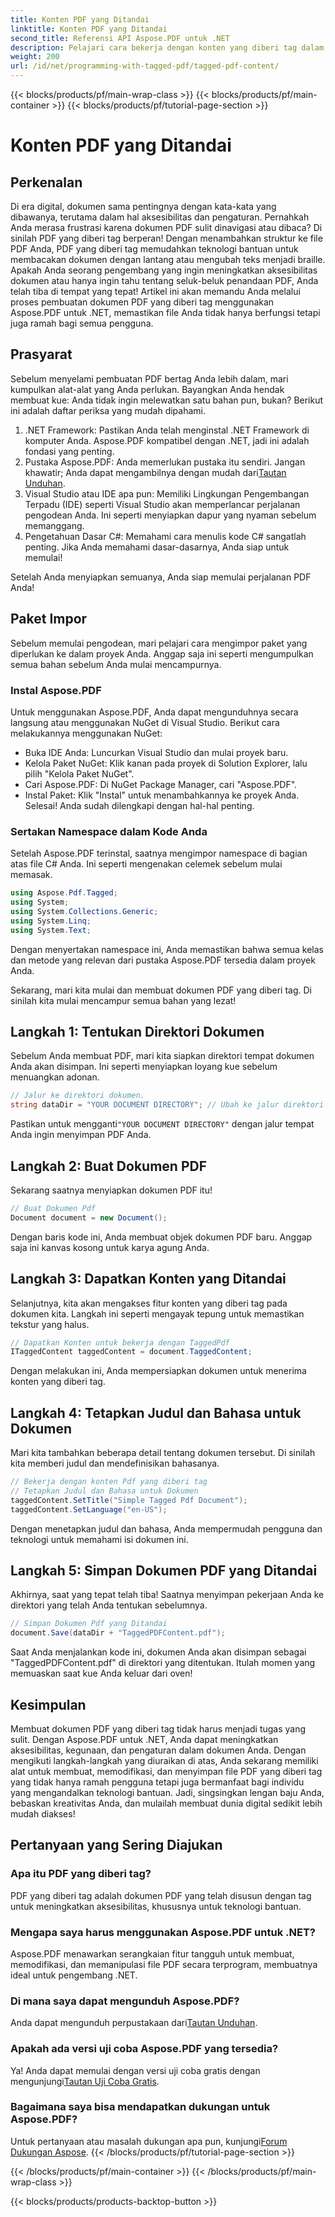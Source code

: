 ```yaml
---
title: Konten PDF yang Ditandai
linktitle: Konten PDF yang Ditandai
second_title: Referensi API Aspose.PDF untuk .NET
description: Pelajari cara bekerja dengan konten yang diberi tag dalam dokumen PDF dengan Aspose.PDF untuk .NET. Panduan langkah demi langkah untuk menggunakan tag.
weight: 200
url: /id/net/programming-with-tagged-pdf/tagged-pdf-content/
---
```


{{< blocks/products/pf/main-wrap-class >}}
{{< blocks/products/pf/main-container >}}
{{< blocks/products/pf/tutorial-page-section >}}

# Konten PDF yang Ditandai

## Perkenalan

Di era digital, dokumen sama pentingnya dengan kata-kata yang dibawanya, terutama dalam hal aksesibilitas dan pengaturan. Pernahkah Anda merasa frustrasi karena dokumen PDF sulit dinavigasi atau dibaca? Di sinilah PDF yang diberi tag berperan! Dengan menambahkan struktur ke file PDF Anda, PDF yang diberi tag memudahkan teknologi bantuan untuk membacakan dokumen dengan lantang atau mengubah teks menjadi braille. Apakah Anda seorang pengembang yang ingin meningkatkan aksesibilitas dokumen atau hanya ingin tahu tentang seluk-beluk penandaan PDF, Anda telah tiba di tempat yang tepat! Artikel ini akan memandu Anda melalui proses pembuatan dokumen PDF yang diberi tag menggunakan Aspose.PDF untuk .NET, memastikan file Anda tidak hanya berfungsi tetapi juga ramah bagi semua pengguna.

## Prasyarat

Sebelum menyelami pembuatan PDF bertag Anda lebih dalam, mari kumpulkan alat-alat yang Anda perlukan. Bayangkan Anda hendak membuat kue: Anda tidak ingin melewatkan satu bahan pun, bukan? Berikut ini adalah daftar periksa yang mudah dipahami.

1. .NET Framework: Pastikan Anda telah menginstal .NET Framework di komputer Anda. Aspose.PDF kompatibel dengan .NET, jadi ini adalah fondasi yang penting.
2.  Pustaka Aspose.PDF: Anda memerlukan pustaka itu sendiri. Jangan khawatir; Anda dapat mengambilnya dengan mudah dari[Tautan Unduhan](https://releases.aspose.com/pdf/net/).
3. Visual Studio atau IDE apa pun: Memiliki Lingkungan Pengembangan Terpadu (IDE) seperti Visual Studio akan memperlancar perjalanan pengodean Anda. Ini seperti menyiapkan dapur yang nyaman sebelum memanggang.
4. Pengetahuan Dasar C#: Memahami cara menulis kode C# sangatlah penting. Jika Anda memahami dasar-dasarnya, Anda siap untuk memulai!

Setelah Anda menyiapkan semuanya, Anda siap memulai perjalanan PDF Anda!

## Paket Impor

Sebelum memulai pengodean, mari pelajari cara mengimpor paket yang diperlukan ke dalam proyek Anda. Anggap saja ini seperti mengumpulkan semua bahan sebelum Anda mulai mencampurnya.

### Instal Aspose.PDF

Untuk menggunakan Aspose.PDF, Anda dapat mengunduhnya secara langsung atau menggunakan NuGet di Visual Studio. Berikut cara melakukannya menggunakan NuGet:

- Buka IDE Anda: Luncurkan Visual Studio dan mulai proyek baru.
- Kelola Paket NuGet: Klik kanan pada proyek di Solution Explorer, lalu pilih "Kelola Paket NuGet".
- Cari Aspose.PDF: Di NuGet Package Manager, cari "Aspose.PDF".
- Instal Paket: Klik "Instal" untuk menambahkannya ke proyek Anda. Selesai! Anda sudah dilengkapi dengan hal-hal penting.

### Sertakan Namespace dalam Kode Anda

Setelah Aspose.PDF terinstal, saatnya mengimpor namespace di bagian atas file C# Anda. Ini seperti mengenakan celemek sebelum mulai memasak.

```csharp
using Aspose.Pdf.Tagged;
using System;
using System.Collections.Generic;
using System.Linq;
using System.Text;
```

Dengan menyertakan namespace ini, Anda memastikan bahwa semua kelas dan metode yang relevan dari pustaka Aspose.PDF tersedia dalam proyek Anda.

Sekarang, mari kita mulai dan membuat dokumen PDF yang diberi tag. Di sinilah kita mulai mencampur semua bahan yang lezat!

## Langkah 1: Tentukan Direktori Dokumen

Sebelum Anda membuat PDF, mari kita siapkan direktori tempat dokumen Anda akan disimpan. Ini seperti menyiapkan loyang kue sebelum menuangkan adonan.

```csharp
// Jalur ke direktori dokumen.
string dataDir = "YOUR DOCUMENT DIRECTORY"; // Ubah ke jalur direktori Anda
```

 Pastikan untuk mengganti`"YOUR DOCUMENT DIRECTORY"` dengan jalur tempat Anda ingin menyimpan PDF Anda. 

## Langkah 2: Buat Dokumen PDF

Sekarang saatnya menyiapkan dokumen PDF itu! 

```csharp
// Buat Dokumen Pdf
Document document = new Document();
```

Dengan baris kode ini, Anda membuat objek dokumen PDF baru. Anggap saja ini kanvas kosong untuk karya agung Anda.

## Langkah 3: Dapatkan Konten yang Ditandai

Selanjutnya, kita akan mengakses fitur konten yang diberi tag pada dokumen kita. Langkah ini seperti mengayak tepung untuk memastikan tekstur yang halus.

```csharp
// Dapatkan Konten untuk bekerja dengan TaggedPdf
ITaggedContent taggedContent = document.TaggedContent;
```

Dengan melakukan ini, Anda mempersiapkan dokumen untuk menerima konten yang diberi tag.

## Langkah 4: Tetapkan Judul dan Bahasa untuk Dokumen

Mari kita tambahkan beberapa detail tentang dokumen tersebut. Di sinilah kita memberi judul dan mendefinisikan bahasanya. 

```csharp
// Bekerja dengan konten Pdf yang diberi tag
// Tetapkan Judul dan Bahasa untuk Dokumen
taggedContent.SetTitle("Simple Tagged Pdf Document");
taggedContent.SetLanguage("en-US");
```

Dengan menetapkan judul dan bahasa, Anda mempermudah pengguna dan teknologi untuk memahami isi dokumen ini.

## Langkah 5: Simpan Dokumen PDF yang Ditandai

Akhirnya, saat yang tepat telah tiba! Saatnya menyimpan pekerjaan Anda ke direktori yang telah Anda tentukan sebelumnya.

```csharp
// Simpan Dokumen Pdf yang Ditandai
document.Save(dataDir + "TaggedPDFContent.pdf");
```

Saat Anda menjalankan kode ini, dokumen Anda akan disimpan sebagai "TaggedPDFContent.pdf" di direktori yang ditentukan. Itulah momen yang memuaskan saat kue Anda keluar dari oven!

## Kesimpulan

Membuat dokumen PDF yang diberi tag tidak harus menjadi tugas yang sulit. Dengan Aspose.PDF untuk .NET, Anda dapat meningkatkan aksesibilitas, kegunaan, dan pengaturan dalam dokumen Anda. Dengan mengikuti langkah-langkah yang diuraikan di atas, Anda sekarang memiliki alat untuk membuat, memodifikasi, dan menyimpan file PDF yang diberi tag yang tidak hanya ramah pengguna tetapi juga bermanfaat bagi individu yang mengandalkan teknologi bantuan. Jadi, singsingkan lengan baju Anda, bebaskan kreativitas Anda, dan mulailah membuat dunia digital sedikit lebih mudah diakses!

## Pertanyaan yang Sering Diajukan

### Apa itu PDF yang diberi tag?
PDF yang diberi tag adalah dokumen PDF yang telah disusun dengan tag untuk meningkatkan aksesibilitas, khususnya untuk teknologi bantuan.

### Mengapa saya harus menggunakan Aspose.PDF untuk .NET?
Aspose.PDF menawarkan serangkaian fitur tangguh untuk membuat, memodifikasi, dan memanipulasi file PDF secara terprogram, membuatnya ideal untuk pengembang .NET.

### Di mana saya dapat mengunduh Aspose.PDF?
 Anda dapat mengunduh perpustakaan dari[Tautan Unduhan](https://releases.aspose.com/pdf/net/).

### Apakah ada versi uji coba Aspose.PDF yang tersedia?
 Ya! Anda dapat memulai dengan versi uji coba gratis dengan mengunjungi[Tautan Uji Coba Gratis](https://releases.aspose.com/).

### Bagaimana saya bisa mendapatkan dukungan untuk Aspose.PDF?
 Untuk pertanyaan atau masalah dukungan apa pun, kunjungi[Forum Dukungan Aspose](https://forum.aspose.com/c/pdf/10).
{{< /blocks/products/pf/tutorial-page-section >}}

{{< /blocks/products/pf/main-container >}}
{{< /blocks/products/pf/main-wrap-class >}}

{{< blocks/products/products-backtop-button >}}

